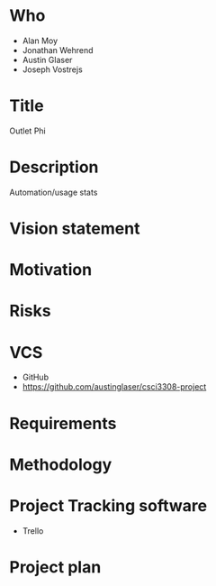# Who
* Alan Moy
* Jonathan Wehrend
* Austin Glaser
* Joseph Vostrejs

# Title
Outlet Phi

# Description
Automation/usage stats

# Vision statement

# Motivation

# Risks

# VCS
* GitHub
* https://github.com/austinglaser/csci3308-project

# Requirements

# Methodology

# Project Tracking software
* Trello

# Project plan

